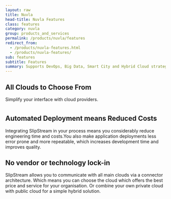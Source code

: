```yaml
---
layout: raw
title: Nuvla
head-title: Nuvla Features
class: features
category: nuvla
group: products_and_services
permalink: /products/nuvla/features
redirect_from:
  - /products/nuvla-features.html
  - /products/nuvla-features/
sub: features
subtitle: Features
summary: Supports DevOps, Big Data, Smart City and Hybrid Cloud strategies.
---
```


<div class="jumbotron">
  <div class="container big spacy">
    <div class="row row-highlights">
       <div class="col-md-6 col-2-text">
         <h2>All Clouds to Choose From</h2>
         <p>Simplify your interface with cloud providers.</p>
       </div>
       <div class="col-md-6 col-2-image">
           <h1>
               <center>
                   <span class="glyphicon glyphicon-eye-open"></span>
               </center>
           </h1>
       </div>
    </div>
    <div class="row row-highlights">
      <div class="col-md-6 col-2-image">
          <h1>
              <center>
                  <span class="glyphicon glyphicon-piggy-bank"></span>
              </center>
          </h1>
      </div>
      <div class="col-md-6 col-2-text">
        <h2>Automated Deployment means Reduced Costs</h2>
        <p>Integrating SlipStream in your process means you considerably reduce engineering time and costs.You also make application deployments less error prone and more repeatable, which increases development time and improves quality.</p>
      </div>
    </div>
    <div class="row row-highlights">
      <div class="col-md-6">
        <h2>No vendor or technology lock-in</h2>
        <p>SlipStream allows you to communicate with all main clouds via a connector architecture. Which means you can choose the cloud which offers the best price and service for your organisation. Or combine your own private cloud with public cloud for a simple hybrid solution.</p>
      </div>
      <div class="col-md-6 col-2-image">
          <h1>
              <center>
                <span class="glyphicon glyphicon-lock"></span>
              </center>
          </h1>
      </div>
    </div>
  </div>
</div>

    
                 
  

